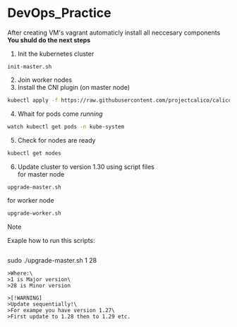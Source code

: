 # DevOps_Practice
After creating VM's vagrant automaticly install all neccesary components
**You shuld do the next steps**
1. Init the kubernetes cluster
```
init-master.sh
```
2. Join worker nodes
3. Install the CNI plugin (on master node)
```bash
kubectl apply -f https://raw.githubusercontent.com/projectcalico/calico/v3.25.0/manifests/calico.yaml
```
4. Whait for pods come *running*
```bash
watch kubectl get pods -n kube-system
```
5. Check for nodes are ready
```bash
kubectl get nodes
```
6. Update cluster to version 1.30 using script files\
for master node
```bash
upgrade-master.sh
```
for worker node
```bash
upgrade-worker.sh 
```

> [!NOTE]
>Exaple how to run this scripts:
>```bash
sudo ./upgrade-master.sh 1 28
```
>Where:\
>1 is Major version\
>28 is Minor version

>[!WARNING]
>Update sequentially!\
>For exampe you have version 1.27\
>First update to 1.28 then to 1.29 etc.